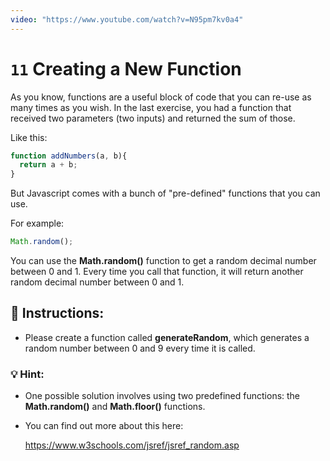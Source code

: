 ```yaml
---
video: "https://www.youtube.com/watch?v=N95pm7kv0a4"
---
```


# `11` Creating a New Function

As you know, functions are a useful block of code that you can re-use as many times as you wish. In the last exercise, you had a function that received two parameters (two inputs) and returned the sum of those. 

Like this:
```js
function addNumbers(a, b){
  return a + b;
}
```

But Javascript comes with a bunch of "pre-defined" functions that you can use. 

For example:
```js
Math.random();
```

You can use the **Math.random()** function to get a random decimal number between 0 and 1. Every time you call that function, it will return another random decimal number between 0 and 1.

## :pencil: Instructions:

* Please create a function called **generateRandom**, which generates a random number between 0 and 9 every time it is called.

### 💡 Hint:

* One possible solution involves using two predefined functions: the **Math.random()** and **Math.floor()** functions.
* You can find out more about this here:

    https://www.w3schools.com/jsref/jsref_random.asp
